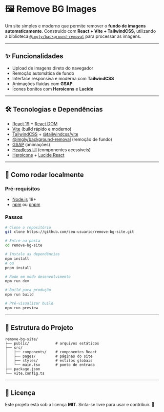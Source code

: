 # 🖼️ Remove BG Images

Um site simples e moderno que permite remover o **fundo de imagens automaticamente**.
Construído com **React + Vite + TailwindCSS**, utilizando a biblioteca [`@imgly/background-removal`](https://www.npmjs.com/package/@imgly/background-removal) para processar as imagens.

---

## ✨ Funcionalidades

* Upload de imagens direto do navegador
* Remoção automática de fundo
* Interface responsiva e moderna com **TailwindCSS**
* Animações fluidas com **GSAP**
* Ícones bonitos com **Heroicons** e **Lucide**

---

## 🛠️ Tecnologias e Dependências

* [React 19](https://react.dev/) + [React DOM](https://react.dev/reference/react-dom)
* [Vite](https://vitejs.dev/) (build rápido e moderno)
* [TailwindCSS](https://tailwindcss.com/) + [@tailwindcss/vite](https://tailwindcss.com/docs/guides/vite)
* [@imgly/background-removal](https://www.npmjs.com/package/@imgly/background-removal) (remoção de fundo)
* [GSAP](https://gsap.com/) (animações)
* [Headless UI](https://headlessui.dev/) (componentes acessíveis)
* [Heroicons](https://heroicons.com/) + [Lucide React](https://lucide.dev/)

---

## 🚀 Como rodar localmente

### Pré-requisitos

* [Node.js](https://nodejs.org/) 18+
* [npm](https://www.npmjs.com/) ou [pnpm](https://pnpm.io/)

### Passos

```bash
# Clone o repositório
git clone https://github.com/seu-usuario/remove-bg-site.git

# Entre na pasta
cd remove-bg-site

# Instale as dependências
npm install
# ou
pnpm install

# Rode em modo desenvolvimento
npm run dev

# Build para produção
npm run build

# Pré-visualizar build
npm run preview
```

---

## 📂 Estrutura do Projeto

```
remove-bg-site/
├── public/            # arquivos estáticos
├── src/
│   ├── components/    # componentes React
│   ├── pages/         # páginas do site
│   ├── styles/        # estilos globais
│   └── main.tsx       # ponto de entrada
├── package.json
└── vite.config.ts
```

---

## 📜 Licença

Este projeto está sob a licença **MIT**.
Sinta-se livre para usar e contribuir. 🙌
